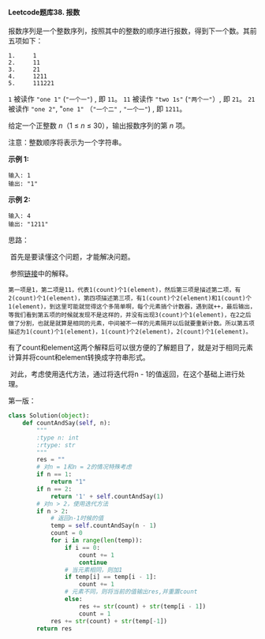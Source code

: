 #### Leetcode题库38. 报数

报数序列是一个整数序列，按照其中的整数的顺序进行报数，得到下一个数。其前五项如下：

```
1.     1
2.     11
3.     21
4.     1211
5.     111221
```

`1` 被读作  `"one 1"`  (`"一个一"`) , 即 `11`。
`11` 被读作 `"two 1s"` (`"两个一"`）, 即 `21`。
`21` 被读作 `"one 2"`,  "`one 1"` （`"一个二"` ,  `"一个一"`) , 即 `1211`。

给定一个正整数 *n*（1 ≤ *n* ≤ 30），输出报数序列的第 *n* 项。

注意：整数顺序将表示为一个字符串。

 

**示例 1:**

```
输入: 1
输出: "1"
```

**示例 2:**

```
输入: 4
输出: "1211"
```

思路：

​	首先是要读懂这个问题，才能解决问题。

​	参照[链接](https://blog.csdn.net/u010281829/article/details/80105033)中的解释。

	第一项是1，第二项是11，代表1(count)个1(element)，然后第三项是描述第二项，有2(count)个1(element)，第四项描述第三项，有1(count)个2(element)和1(count)个1(element)，到这里可能就觉得这个多简单啊，每个元素搞个计数器，遇到就++，最后输出，等我们看到第五项的时候就发现不是这样的，并没有出现3(count)个1(element)，在2之后做了分割，也就是就算是相同的元素，中间被不一样的元素隔开以后就要重新计数。所以第五项描述为1(count)个1(element)，1(count)个2(element)，2(count)个1(element)。
​	有了count和element这两个解释后可以很方便的了解题目了，就是对于相同元素计算并将count和element转换成字符串形式。

​	对此，考虑使用迭代方法，通过将迭代将n - 1的值返回，在这个基础上进行处理。

第一版：

```python
class Solution(object):
    def countAndSay(self, n):
        """
        :type n: int
        :rtype: str
        """
        res = ""
        # 对n = 1和n = 2的情况特殊考虑
        if n == 1:
            return "1"
        if n == 2:
            return '1' + self.countAndSay(1)
        # 对n > 2，使用迭代方法
        if n > 2:
            # 返回n-1时候的值
            temp = self.countAndSay(n - 1)
            count = 0
            for i in range(len(temp)):
                if i == 0:
                    count += 1
                    continue
                # 当元素相同，则加1
                if temp[i] == temp[i - 1]:
                    count += 1
                # 元素不同，则将当前的值输出res,并重置count
                else:
                    res += str(count) + str(temp[i - 1])
                    count = 1
            res += str(count) + str(temp[-1])
        return res
```

